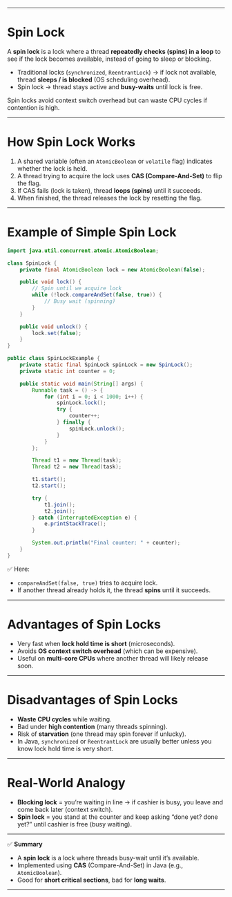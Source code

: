 
---

# Spin Lock

A **spin lock** is a lock where a thread **repeatedly checks (spins) in a loop** to see if the lock becomes available, instead of going to sleep or blocking.

* Traditional locks (`synchronized`, `ReentrantLock`) → if lock not available, thread **sleeps / is blocked** (OS scheduling overhead).
* Spin lock → thread stays active and **busy-waits** until lock is free.

Spin locks avoid context switch overhead but can waste CPU cycles if contention is high.

---

# How Spin Lock Works

1. A shared variable (often an `AtomicBoolean` or `volatile` flag) indicates whether the lock is held.
2. A thread trying to acquire the lock uses **CAS (Compare-And-Set)** to flip the flag.
3. If CAS fails (lock is taken), thread **loops (spins)** until it succeeds.
4. When finished, the thread releases the lock by resetting the flag.

---

# Example of Simple Spin Lock 

```java
import java.util.concurrent.atomic.AtomicBoolean;

class SpinLock {
    private final AtomicBoolean lock = new AtomicBoolean(false);

    public void lock() {
        // Spin until we acquire lock
        while (!lock.compareAndSet(false, true)) {
            // Busy wait (spinning)
        }
    }

    public void unlock() {
        lock.set(false);
    }
}

public class SpinLockExample {
    private static final SpinLock spinLock = new SpinLock();
    private static int counter = 0;

    public static void main(String[] args) {
        Runnable task = () -> {
            for (int i = 0; i < 1000; i++) {
                spinLock.lock();
                try {
                    counter++;
                } finally {
                    spinLock.unlock();
                }
            }
        };

        Thread t1 = new Thread(task);
        Thread t2 = new Thread(task);

        t1.start();
        t2.start();

        try {
            t1.join();
            t2.join();
        } catch (InterruptedException e) {
            e.printStackTrace();
        }

        System.out.println("Final counter: " + counter);
    }
}
```

✅ Here:

* `compareAndSet(false, true)` tries to acquire lock.
* If another thread already holds it, the thread **spins** until it succeeds.

---

#  Advantages of Spin Locks

* Very fast when **lock hold time is short** (microseconds).
* Avoids **OS context switch overhead** (which can be expensive).
* Useful on **multi-core CPUs** where another thread will likely release soon.

---

# Disadvantages of Spin Locks

* **Waste CPU cycles** while waiting.
* Bad under **high contention** (many threads spinning).
* Risk of **starvation** (one thread may spin forever if unlucky).
* In Java, `synchronized` or `ReentrantLock` are usually better unless you know lock hold time is very short.

---

# Real-World Analogy

* **Blocking lock** = you’re waiting in line → if cashier is busy, you leave and come back later (context switch).
* **Spin lock** = you stand at the counter and keep asking “done yet? done yet?” until cashier is free (busy waiting).

---

✅ **Summary**

* A **spin lock** is a lock where threads busy-wait until it’s available.
* Implemented using **CAS** (Compare-And-Set) in Java (e.g., `AtomicBoolean`).
* Good for **short critical sections**, bad for **long waits**.

---
  
